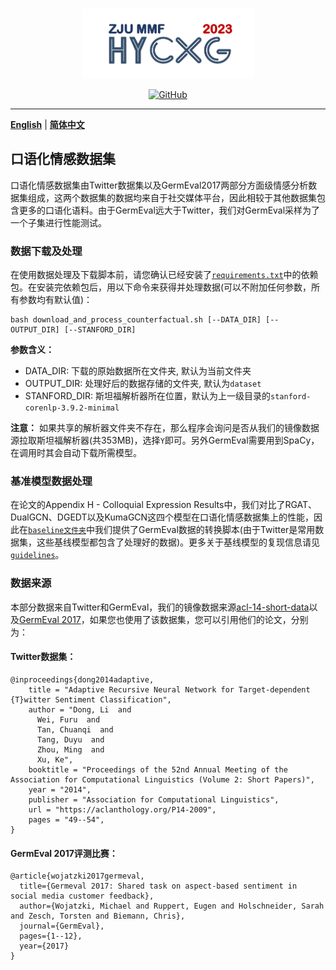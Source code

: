 <p align="center" >
    <a href="https://github.com/xlxwalex/HyCxG/tree/main/data">
    <br>
    <img src="https://github.com/xlxwalex/HyCxG/blob/main/figures/sub-logo.png" width="275"/>
    <br>
    </a>
</p>
<p align="center">
    <a href="https://github.com/xlxwalex/HyCxG/blob/main/LICENSE">
        <img alt="GitHub" src="https://img.shields.io/github/license/xlxwalex/HyCxG.svg?color=blue&style=flat-square">
    </a>
</p>

---
[**English**](https://github.com/xlxwalex/HyCxG/tree/main/data/Colloquial) | [**简体中文**](https://github.com/xlxwalex/HyCxG/tree/main/data/Colloquial/README_ZH.md)
## 口语化情感数据集

口语化情感数据集由Twitter数据集以及GermEval2017两部分方面级情感分析数据集组成，这两个数据集的数据均来自于社交媒体平台，因此相较于其他数据集包含更多的口语化语料。由于GermEval远大于Twitter，我们对GermEval采样为了一个子集进行性能测试。

### 数据下载及处理
在使用数据处理及下载脚本前，请您确认已经安装了[`requirements.txt`](https://github.com/xlxwalex/HyCxG/blob/main/requirements.txt)中的依赖包。在安装完依赖包后，用以下命令来获得并处理数据(可以不附加任何参数，所有参数均有默认值)：
```shell
bash download_and_process_counterfactual.sh [--DATA_DIR] [--OUTPUT_DIR] [--STANFORD_DIR]
```
**参数含义：**
+ DATA_DIR: 下载的原始数据所在文件夹, 默认为当前文件夹
+ OUTPUT_DIR: 处理好后的数据存储的文件夹, 默认为`dataset`
+ STANFORD_DIR: 斯坦福解析器所在位置，默认为上一级目录的`stanford-corenlp-3.9.2-minimal`

**注意：** 如果共享的解析器文件夹不存在，那么程序会询问是否从我们的镜像数据源拉取斯坦福解析器(共353MB)，选择`Y`即可。另外GermEval需要用到SpaCy，在调用时其会自动下载所需模型。

### 基准模型数据处理
在论文的Appendix H - Colloquial Expression Results中，我们对比了RGAT、DualGCN、DGEDT以及KumaGCN这四个模型在口语化情感数据集上的性能，因此在[`baseline文件夹`](https://github.com/xlxwalex/HyCxG/tree/main/data/Colloquial/baseline)中我们提供了GermEval数据的转换脚本(由于Twitter是常用数据集，这些基线模型都包含了处理好的数据)。更多关于基线模型的复现信息请见[`guidelines`](https://github.com/xlxwalex/HyCxG/tree/main/guidelines)。

### 数据来源
本部分数据来自Twitter和GermEval，我们的镜像数据来源[acl-14-short-data](https://github.com/songyouwei/ABSA-PyTorch/tree/master/datasets/acl-14-short-data)以及[GermEval 2017](http://ltdata1.informatik.uni-hamburg.de/germeval2017/)，如果您也使用了该数据集，您可以引用他们的论文，分别为：
#### Twitter数据集：
```
@inproceedings{dong2014adaptive,
    title = "Adaptive Recursive Neural Network for Target-dependent {T}witter Sentiment Classification",
    author = "Dong, Li  and
      Wei, Furu  and
      Tan, Chuanqi  and
      Tang, Duyu  and
      Zhou, Ming  and
      Xu, Ke",
    booktitle = "Proceedings of the 52nd Annual Meeting of the Association for Computational Linguistics (Volume 2: Short Papers)",
    year = "2014",
    publisher = "Association for Computational Linguistics",
    url = "https://aclanthology.org/P14-2009",
    pages = "49--54",
}
```
#### GermEval 2017评测比赛：
```
@article{wojatzki2017germeval,
  title={Germeval 2017: Shared task on aspect-based sentiment in social media customer feedback},
  author={Wojatzki, Michael and Ruppert, Eugen and Holschneider, Sarah and Zesch, Torsten and Biemann, Chris},
  journal={GermEval},
  pages={1--12},
  year={2017}
}
```